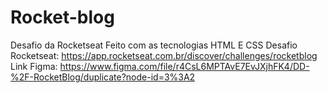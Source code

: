 # Rocket-blog
Desafio da Rocketseat
Feito com as tecnologias HTML E CSS
Desafio Rocketseat:
https://app.rocketseat.com.br/discover/challenges/rocketblog
Link Figma:
https://www.figma.com/file/r4CsL6MPTAvE7EvJXjhFK4/DD-%2F-RocketBlog/duplicate?node-id=3%3A2
